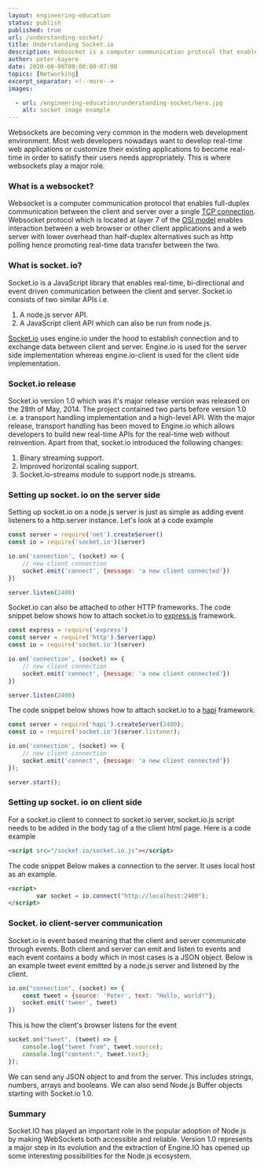 ```yaml
---
layout: engineering-education
status: publish
published: true
url: /understanding-socket/
title: Understanding Socket.io
description: Websocket is a computer communication protocol that enables full-duplex communication between the client and server over a single TCP connection. Socket.io is event based meaning that the client and server communicate through events.
author: peter-kayere
date: 2020-08-06T00:00:00-07:00
topics: [Networking]
excerpt_separator: <!--more-->
images:

  - url: /engineering-education/understanding-socket/hero.jpg
    alt: socket image example
---
```

Websockets are becoming very common in the modern web development environment. Most web developers nowadays want to develop real-time web applications or customize their existing applications to become real-time in order to satisfy their users needs appropriately. This is where websockets play a major role.
<!--more-->
### What is a websocket?
Websocket is a computer communication protocol that enables full-duplex communication between the client and server over a single [TCP connection](https://en.wikipedia.org/wiki/Transmission_Control_Protocol).
Websocket protocol which is located at layer 7 of the [OSI model](https://en.wikipedia.org/wiki/OSI_model) enables interaction between a web browser or other client applications and a web server with lower overhead than half-duplex alternatives such as http polling hence promoting real-time data transfer between the two.

### What is socket. io?
Socket.io is a JavaScript library that enables real-time, bi-directional and event driven communication between the client and server.
Socket.io consists of two similar APIs i.e.
1. A node.js server API.
2. A JavaScript client API which can also be run from node.js.

[Socket.io](http://socket.io) uses engine.io under the hood to establish connection and to exchange data between client and server. Engine.io is used for the server side implementation whereas engine.io-client is used for the client side implementation.

### Socket.io release
Socket.io version 1.0 which was it's major release version was released on the 28th of May, 2014. The project contained two parts before version 1.0 i.e. a transport handling implementation and a high-level API. With the major release, transport handling has been moved to Engine.io which allows developers to build new real-time APIs for the real-time web without reinvention.
Apart from that, socket.io introduced the following changes:
1. Binary streaming support.
2. Improved horizontal scaling support.
3. Socket.io-streams module to support node.js streams.

### Setting up socket. io on the server side
Setting up socket.io on a node.js server is just as simple as adding event listeners to a http.server instance.
Let's look at a code example

```javascript
const server = require('net').createServer()
const io = require('socket.io')(server)

io.on('connection', (socket) => {
    // new client connection
    socket.emit('connect', {message: 'a new client connected'})
})

server.listen(2400)
```
Socket.io can also be attached to other HTTP frameworks.
The code snippet below shows how to attach socket.io to [express.js](http://expressjs.com) framework.

```javascript
const express = require('express')
const server = require('http').Server(app)
const io = require('socket.io')(server)

io.on('connection', (socket) => {
    // new client connection
    socket.emit('connect', {message: 'a new client connected'})
})

server.listen(2400)
```
The code snippet below shows how to attach socket.io to a [hapi](https://hapi.dev) framework.

```javascript
const server = require('hapi').createServer(2400);
const io = require('socket.io')(server.listener);

io.on('connection', (socket) => {
    // new client connection
    socket.emit('connect', {message: 'a new client connected'})
});

server.start();
```
### Setting up socket. io on client side
For a socket.io client to connect to socket.io server, socket.io.js script needs to be added in the body tag of a the client html page.
Here is a code example

```html
<script src="/socket.io/socket.io.js"></script>
```

The code snippet Below makes a connection to the server. It uses local host as an example.

```html
<script>
        var socket = io.connect("http://localhost:2400");
</script>
```
### Socket. io client-server communication
Socket.io is event based meaning that the client and server communicate through events. Both client and server can emit and listen to events and each event contains a body which in most cases is a JSON object.
Below is an example tweet event emitted by a node.js server and listened by the client.

```javascript
io.on("connection", (socket) => {
    const tweet = {source: 'Peter', text: "Hello, world!"};
    socket.emit('tweer', tweet)
})
```
This is how the client's browser listens for the event

```javascript
socket.on("tweet", (tweet) => {
    console.log("tweet from", tweet.source);
    console.log("content:", tweet.text);
});
```
We can send any JSON object to and from the server. This includes strings, numbers, arrays and booleans. We can also send Node.js Buffer objects starting with Socket.io 1.0.

### Summary
Socket.IO has played an important role in the popular adoption of Node.js by making WebSockets both accessible and reliable. Version 1.0 represents a major step in its evolution and the extraction of Engine.IO has opened up some interesting possibilities for the Node.js ecosystem.
